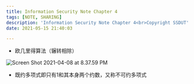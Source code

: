 ```yaml
---
title: Information Security Note Chapter 4
tags: [NOTE, SHARING]
description: 'Information Security Note Chapter 4<br>Copyright SSDUT'
date: 2021-05-15 21:40:03

---
```


* 欧几里得算法（辗转相除）

![Screen Shot 2021-04-08 at 8.37.59 PM](https://i.loli.net/2021/04/08/ygBH8hvJlKCczGs.png)

- 既约多项式即只有1和其本身两个约数，又称不可约多项式
